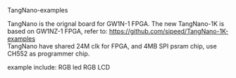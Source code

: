 TangNano-examples

TangNano is the orignal board for GW1N-1 FPGA.
The new TangNano-1K is based on GW1NZ-1 FPGA, refer to: https://github.com/sipeed/TangNano-1K-examples   
TangNano have shared 24M clk for FPGA, and 4MB SPI psram chip, use CH552 as programmer chip.

example include:
RGB led
RGB LCD
